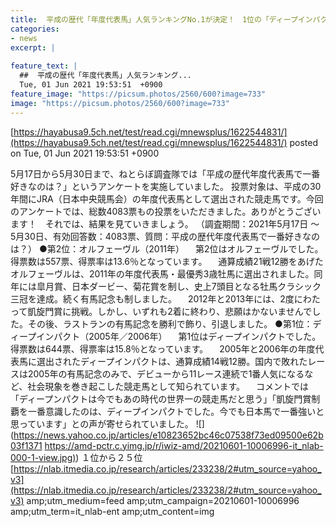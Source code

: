 ```yaml
---
title:  平成の歴代「年度代表馬」人気ランキングNo.1が決定！　1位の「ディープインパクト」に次ぐ2位は？  
categories:
- news
excerpt: |
  
feature_text: |
  ##  平成の歴代「年度代表馬」人気ランキング...
  Tue, 01 Jun 2021 19:53:51  +0900
feature_image: "https://picsum.photos/2560/600?image=733"
image: "https://picsum.photos/2560/600?image=733"
---
```


[https://hayabusa9.5ch.net/test/read.cgi/mnewsplus/1622544831/](https://hayabusa9.5ch.net/test/read.cgi/mnewsplus/1622544831/)
posted on Tue, 01 Jun 2021 19:53:51  +0900

<!--more-->

5月17日から5月30日まで、ねとらぼ調査隊では「平成の歴代年度代表馬で一番好きなのは？」というアンケートを実施していました。 投票対象は、平成の30年間にJRA（日本中央競馬会）の年度代表馬として選出された競走馬です。今回のアンケートでは、総数4083票もの投票をいただきました。ありがとうございます！　それでは、結果を見ていきましょう。 （調査期間：2021年5月17日 〜 5月30日、有効回答数：4083票、質問：平成の歴代年度代表馬で一番好きなのは？） ●第2位：オルフェーヴル（2011年） 　第2位はオルフェーヴルでした。得票数は557票、得票率は13.6％となっています。 　通算成績21戦12勝をあげたオルフェーヴルは、2011年の年度代表馬・最優秀3歳牡馬に選出されました。同年には皐月賞、日本ダービー、菊花賞を制し、史上7頭目となる牡馬クラシック三冠を達成。続く有馬記念も制しました。 　2012年と2013年には、2度にわたって凱旋門賞に挑戦。しかし、いずれも2着に終わり、悲願はかないませんでした。その後、ラストランの有馬記念を勝利で飾り、引退しました。 ●第1位：ディープインパクト（2005年／2006年） 　第1位はディープインパクトでした。得票数は644票、得票率は15.8％となっています。 　2005年と2006年の年度代表馬に選出されたディープインパクトは、通算成績14戦12勝。国内で敗れたレースは2005年の有馬記念のみで、デビューから11レース連続で1番人気になるなど、社会現象を巻き起こした競走馬として知られています。 　コメントでは「ディープンパクトは今でもあの時代の世界一の競走馬だと思う」「凱旋門賞制覇を一番意識したのは、ディープインパクトでした。今でも日本馬で一番強いと思っています」との声が寄せられていました。 ![](https://news.yahoo.co.jp/articles/e10823652bc46c07538f73ed09500e62b03f1371 [https://amd-pctr.c.yimg.jp/r/iwiz-amd/20210601-10006996-it_nlab-000-1-view.jpg)](https://amd-pctr.c.yimg.jp/r/iwiz-amd/20210601-10006996-it_nlab-000-1-view.jpg)) １位から２５位 [https://nlab.itmedia.co.jp/research/articles/233238/2#utm_source=yahoo_v3](https://nlab.itmedia.co.jp/research/articles/233238/2#utm_source=yahoo_v3) amp;utm_medium=feed amp;utm_campaign=20210601-10006996 amp;utm_term=it_nlab-ent amp;utm_content=img
